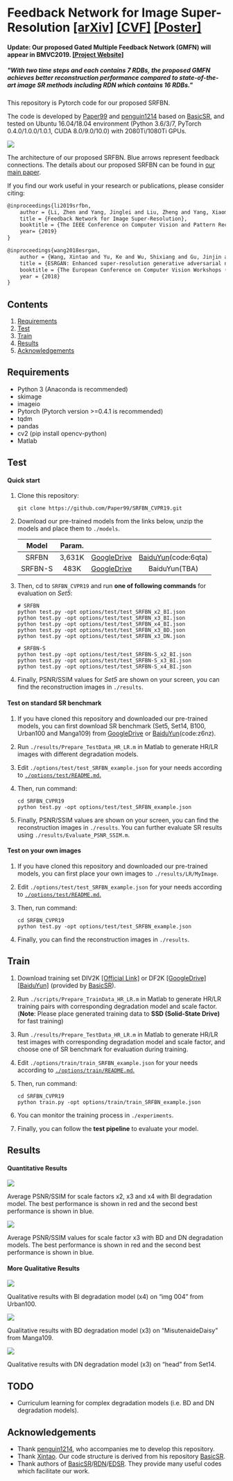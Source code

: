 # Feedback Network for Image Super-Resolution [[arXiv]](https://arxiv.org/abs/1903.09814) [[CVF]](http://openaccess.thecvf.com/content_CVPR_2019/html/Li_Feedback_Network_for_Image_Super-Resolution_CVPR_2019_paper.html) [[Poster]](https://drive.google.com/open?id=1TcDk1RvUCIjr6KvQplaen8yq15LOBJwb)

#### Update: Our proposed Gated Multiple Feedback Network (GMFN) will appear in BMVC2019. [[Project Website]](https://github.com/liqilei/GMFN) 

##### *"With two time steps and each contains 7 RDBs, the proposed GMFN achieves better reconstruction performance compared to state-of-the-art image SR methods including RDN which contains 16 RDBs."*

This repository is Pytorch code for our proposed SRFBN.

The code is developed by [Paper99](https://github.com/Paper99) and [penguin1214](https://github.com/penguin1214) based on [BasicSR](https://github.com/xinntao/BasicSR), and tested on Ubuntu 16.04/18.04 environment (Python 3.6/3/7, PyTorch 0.4.0/1.0.0/1.0.1, CUDA 8.0/9.0/10.0) with 2080Ti/1080Ti GPUs.

![](figs/SRFBN_arch.png)

The architecture of our proposed SRFBN. Blue arrows represent feedback connections. The details about our proposed SRFBN can be found in [our main paper](https://arxiv.org/abs/1903.09814).

If you find our work useful in your research or publications, please consider citing:

```latex
@inproceedings{li2019srfbn,
    author = {Li, Zhen and Yang, Jinglei and Liu, Zheng and Yang, Xiaomin and Jeon, Gwanggil and Wu, Wei},
    title = {Feedback Network for Image Super-Resolution},
    booktitle = {The IEEE Conference on Computer Vision and Pattern Recognition (CVPR)},
    year= {2019}
}

@inproceedings{wang2018esrgan,
    author = {Wang, Xintao and Yu, Ke and Wu, Shixiang and Gu, Jinjin and Liu, Yihao and Dong, Chao and Qiao, Yu and Loy, Chen Change},
    title = {ESRGAN: Enhanced super-resolution generative adversarial networks},
    booktitle = {The European Conference on Computer Vision Workshops (ECCVW)},
    year = {2018}
}
```

## Contents
1. [Requirements](#Requirements)
2. [Test](#test)
3. [Train](#train)
4. [Results](#results)
5. [Acknowledgements](#acknowledgements)

## Requirements
- Python 3 (Anaconda is recommended)
- skimage
- imageio
- Pytorch (Pytorch version >=0.4.1 is recommended)
- tqdm 
- pandas
- cv2 (pip install opencv-python)
- Matlab 

## Test

#### Quick start

1. Clone this repository:

   ```shell
   git clone https://github.com/Paper99/SRFBN_CVPR19.git
   ```

2. Download our pre-trained models from the links below, unzip the models and place them to `./models`.

   |  Model  | Param. |                                                              |                                                              |
   | :-----: | :----: | :----------------------------------------------------------: | :----------------------------------------------------------: |
   |  SRFBN  | 3,631K | [GoogleDrive](https://drive.google.com/file/d/1Dsb_-OH0CeSJVjvP9A4bh2_IBQh9R-ja/view) | [BaiduYun](https://pan.baidu.com/s/1fIGBulcWll8MzaS87D_kPQ)(code:6qta) |
   | SRFBN-S |  483K  | [GoogleDrive](https://drive.google.com/file/d/1NYIS0zPrpSO5fv1xpN1hH6qX4lBYxIW5/view?usp=sharing) |                        BaiduYun(TBA)                         |

3. Then, cd to `SRFBN_CVPR19` and run **one of following commands** for evaluation on *Set5*:

   ```shell
   # SRFBN
   python test.py -opt options/test/test_SRFBN_x2_BI.json
   python test.py -opt options/test/test_SRFBN_x3_BI.json
   python test.py -opt options/test/test_SRFBN_x4_BI.json
   python test.py -opt options/test/test_SRFBN_x3_BD.json
   python test.py -opt options/test/test_SRFBN_x3_DN.json
   
   # SRFBN-S
   python test.py -opt options/test/test_SRFBN-S_x2_BI.json
   python test.py -opt options/test/test_SRFBN-S_x3_BI.json
   python test.py -opt options/test/test_SRFBN-S_x4_BI.json
   ```

4. Finally, PSNR/SSIM values for *Set5* are shown on your screen, you can find the reconstruction images in `./results`.

#### Test on standard SR benchmark

1. If you have cloned this repository and downloaded our pre-trained models, you can first download SR benchmark (Set5, Set14, B100, Urban100 and Manga109) from [GoogleDrive](https://drive.google.com/file/d/1fC0AeoCLK8Oo3utnVa3E_r_45sJla4d1/view) or [BaiduYun](https://pan.baidu.com/s/1pTw5EE-N-GclI7Yj5SnnOA)(code:z6nz).

2. Run `./results/Prepare_TestData_HR_LR.m` in Matlab to generate HR/LR images with different degradation models.

3. Edit `./options/test/test_SRFBN_example.json` for your needs according to [`./options/test/README.md`.](./options/test/README.md)

4. Then, run command:
   ```shell
   cd SRFBN_CVPR19
   python test.py -opt options/test/test_SRFBN_example.json
   ```

5. Finally, PSNR/SSIM values are shown on your screen, you can find the reconstruction images in `./results`. You can further evaluate SR results using `./results/Evaluate_PSNR_SSIM.m`.

#### Test on your own images

1. If you have cloned this repository and downloaded our pre-trained models, you can first place your own images to `./results/LR/MyImage`.

2. Edit `./options/test/test_SRFBN_example.json` for your needs according to [`./options/test/README.md`.](./options/test/README.md)

3. Then, run command:
   ```shell
   cd SRFBN_CVPR19
   python test.py -opt options/test/test_SRFBN_example.json
   ```

4. Finally, you can find the reconstruction images in `./results`.

## Train

1. Download training set DIV2K [[Official Link]](https://data.vision.ee.ethz.ch/cvl/DIV2K/) or DF2K [[GoogleDrive]](https://drive.google.com/drive/folders/1B-uaxvV9qeuQ-t7MFiN1oEdA6dKnj2vW?usp=sharing) [[BaiduYun]](https://pan.baidu.com/s/1CFIML6KfQVYGZSNFrhMXmA#list/path=%2F) (provided by [BasicSR](https://github.com/xinntao/BasicSR)).

2. Run `./scripts/Prepare_TrainData_HR_LR.m` in Matlab to generate HR/LR training pairs with corresponding degradation model and scale factor. (**Note**: Please place generated training data to **SSD (Solid-State Drive)** for fast training)

3. Run `./results/Prepare_TestData_HR_LR.m` in Matlab to generate HR/LR test images with corresponding degradation model and scale factor, and choose one of SR benchmark for evaluation during training.

4. Edit `./options/train/train_SRFBN_example.json` for your needs according to [`./options/train/README.md`.](./options/train/README.md)

5. Then, run command:
   ```shell
   cd SRFBN_CVPR19
   python train.py -opt options/train/train_SRFBN_example.json
   ```

6. You can monitor the training process in `./experiments`.

7. Finally, you can follow the **test pipeline** to evaluate your model.

## Results

#### Quantitative Results

![](figs/comp_soa_bi.png)

Average PSNR/SSIM for scale factors x2, x3 and x4 with BI degradation model. The best performance is shown in red and the second best performance is shown in blue.

![](figs/comp_soa_bd_dn.png)

Average PSNR/SSIM values for scale factor x3 with BD and DN degradation models. The best performance is shown in red and the second best performance is shown in blue.

#### More Qualitative Results

![](figs/img_004_BI.jpg)

Qualitative results with BI degradation model (x4) on “img 004” from Urban100.

![](figs/manga109_BD.jpg)

Qualitative results with BD degradation model (x3) on “MisutenaideDaisy” from Manga109.

![](figs/head_DN.jpg)

Qualitative results with DN degradation model (x3) on “head” from Set14.

## TODO

- Curriculum learning for complex degradation models (i.e. BD and DN degradation models).

## Acknowledgements

- Thank [penguin1214](https://github.com/penguin1214), who accompanies me to develop this repository.
- Thank [Xintao](https://github.com/xinntao). Our code structure is derived from his repository [BasicSR](https://github.com/xinntao/BasicSR). 
- Thank authors of [BasicSR](https://github.com/xinntao/BasicSR)/[RDN](https://github.com/yulunzhang/RDN)/[EDSR](https://github.com/thstkdgus35/EDSR-PyTorch). They provide many useful codes which facilitate our work.
